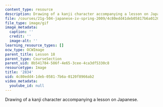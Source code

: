 ```yaml
---
content_type: resource
description: Drawing of a kanji character accompanying a lesson on Japanese.
file: /courses/21g-504-japanese-iv-spring-2009/4c80edd41deb05817b6a0120f8966ab2_2834.gif
file_type: image/gif
image_metadata:
  caption: ''
  credit: ''
  image-alt: ''
learning_resource_types: []
ocw_type: OCWImage
parent_title: Lesson 18
parent_type: CourseSection
parent_uid: 8b541784-586f-4e65-3cee-4ca3df5330c8
resourcetype: Image
title: '2834'
uid: 4c80edd4-1deb-0581-7b6a-0120f8966ab2
video_metadata:
  youtube_id: null
---
```

Drawing of a kanji character accompanying a lesson on Japanese.